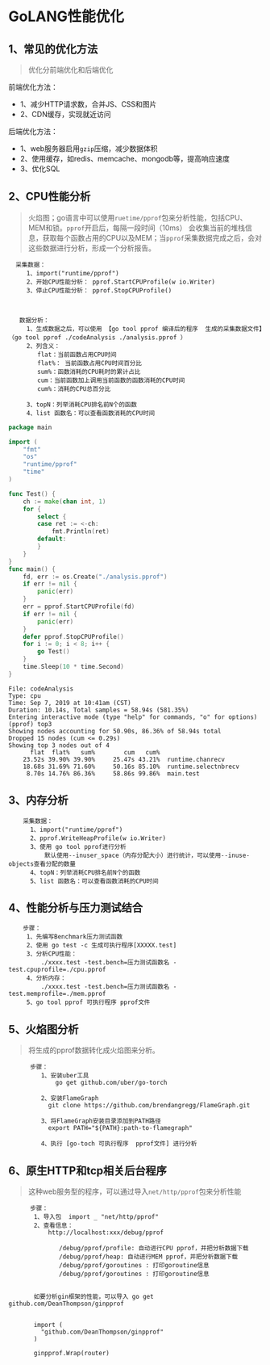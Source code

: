 # GoLANG性能优化

## 1、常见的优化方法
> 优化分前端优化和后端优化


前端优化方法：
- 1、减少HTTP请求数，合并JS、CSS和图片
- 2、CDN缓存，实现就近访问


后端优化方法：

- 1、web服务器启用`gzip`压缩，减少数据体积
- 2、使用缓存，如redis、memcache、mongodb等，提高响应速度
- 3、优化SQL


## 2、CPU性能分析
> 火焰图；go语言中可以使用`ruetime/pprof`包来分析性能，包括CPU、MEM和锁。`pprof`开启后，每隔一段时间（10ms）
会收集当前的堆栈信息，获取每个函数占用的CPU以及MEM；当`pprof`采集数据完成之后，会对这些数据进行分析，形成一个分析报告。


      采集数据：
         1、import("runtime/pprof")
         2、开始CPU性能分析： pprof.StartCPUProfile(w io.Writer)
         3、停止CPU性能分析： pprof.StopCPUProfile()
 
 
       
       数据分析：
         1、生成数据之后，可以使用 【go tool pprof 编译后的程序  生成的采集数据文件】（go tool pprof ./codeAnalysis ./analysis.pprof ）
         2、列含义：
            flat：当前函数占用CPU时间
            flat%： 当前函数占用CPU时间百分比
            sum%：函数消耗的CPU耗时的累计占比
            cum：当前函数加上调用当前函数的函数消耗的CPU时间
            cum%：消耗的CPU总百分比
            
         3、topN：列举消耗CPU排名前N个的函数   
         4、list 函数名：可以查看函数消耗的CPU时间
       

```go
package main

import (
	"fmt"
	"os"
	"runtime/pprof"
	"time"
)

func Test() {
	ch := make(chan int, 1)
	for {
		select {
		case ret := <-ch:
			fmt.Println(ret)
		default:
		}
	}
}
func main() {
	fd, err := os.Create("./analysis.pprof")
	if err != nil {
		panic(err)
	}
	err = pprof.StartCPUProfile(fd)
	if err != nil {
		panic(err)
	}
	defer pprof.StopCPUProfile()
	for i := 0; i < 8; i++ {
		go Test()
	}
	time.Sleep(10 * time.Second)
}

```
```
File: codeAnalysis
Type: cpu
Time: Sep 7, 2019 at 10:41am (CST)
Duration: 10.14s, Total samples = 58.94s (581.35%)
Entering interactive mode (type "help" for commands, "o" for options)
(pprof) top3
Showing nodes accounting for 50.90s, 86.36% of 58.94s total
Dropped 15 nodes (cum <= 0.29s)
Showing top 3 nodes out of 4
      flat  flat%   sum%        cum   cum%
    23.52s 39.90% 39.90%     25.47s 43.21%  runtime.chanrecv
    18.68s 31.69% 71.60%     50.16s 85.10%  runtime.selectnbrecv
     8.70s 14.76% 86.36%     58.86s 99.86%  main.test
```   
 
 ## 3、内存分析
 
        
        采集数据：
          1、import("runtime/pprof")
          2、pprof.WriteHeapProfile(w io.Writer)
          3、使用 go tool pprof进行分析
              默认使用--inuser_space（内存分配大小）进行统计，可以使用--inuse-objects查看分配的数量
          4、topN：列举消耗CPU排名前N个的函数   
          5、list 函数名：可以查看函数消耗的CPU时间
                     
 
 
 ## 4、性能分析与压力测试结合
 
 
        步骤：
         1、先编写Benchmark压力测试函数
         2、使用 go test -c 生成可执行程序[XXXXX.test]
         3、分析CPU性能：
             ./xxxx.test -test.bench=压力测试函数名 -test.cpuprofile=./cpu.pprof
         4、分析内存：
             ./xxxx.test -test.bench=压力测试函数名 -test.memprofile=./mem.pprof
         5、go tool pprof 可执行程序 pprof文件
      

## 5、火焰图分析
> 将生成的pprof数据转化成火焰图来分析。

          步骤：
             1、安装uber工具
                 go get github.com/uber/go-torch
                 
             2、安装FlameGraph 
               git clone https://github.com/brendangregg/FlameGraph.git
                
             3、将FlameGraph安装目录添加到PATH路径
               export PATH="${PATH}:path-to-flamegraph"
               
             4、执行 [go-toch 可执行程序  pprof文件] 进行分析    
                
## 6、原生HTTP和tcp相关后台程序
> 这种web服务型的程序，可以通过导入`net/http/pprof`包来分析性能

          步骤：
           1、导入包  import _ "net/http/pprof"
           2、查看信息：
               http://localhost:xxx/debug/pprof   
               
                  /debug/pprof/profile: 自动进行CPU pprof，并把分析数据下载
                  /debug/pprof/heap: 自动进行MEM pprof，并把分析数据下载
                  /debug/pprof/goroutines : 打印goroutine信息
                  /debug/pprof/goroutines : 打印goroutine信息
                  

           如要分析gin框架的性能，可以导入 go get github.com/DeanThompson/ginpprof    
           
           
           import (
             "github.com/DeanThompson/ginpprof"
           )                         
          
           ginpprof.Wrap(router)